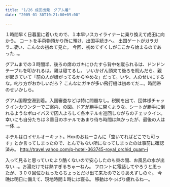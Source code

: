 ```yaml
---
title: "1/26 成田出発　グアム着"
date: "2005-01-30T10:21:00+09:00"

---
```


１時間早く日暮里に着いたので、１本早いスカイライナーに乗り換えて成田に向かう。
コートを手荷物預かり所に預け、出国手続きへ。
出国ゲートがガラガラ...凄い、こんなの初めて見た。
今回、初めてずくしがここから始まるのであった...。

グアムまでの３時間半、後ろの席のガキにひたすら背中を蹴られるは、ドンドンテーブルを叩かれるは。親は寝てるし。
いいかげん頭来て後ろを睨んだら、親が起きていて「前の人が嫌がってるからやめな」だって。いや、人のせいにするな。叱り方がおかしいだろ？
こんなにガキが多い飛行機は初めてだ...。時間帯のせいかしら。

グアム国際空港到着。入国審査などは特に問題なし。税関を出て、団体様チャックインカウンターでご案内、の図。ドアが勝手に開くような、シートが勝手に倒れるようなボロイバスで囚人よろしく各ホテルを巡回しながらのチェックイン。幸いにも自分たちは３番目のホテルであまり待ち時間は無かったが、最後の人は一体...。

ホテルはロイヤルオーキット。Hxxのおねーさんに「空いてればどこでも可っす」とか言ってしまったので、とんでもない所になってしまったのは事前に確認済み。
<a href="http://travel.yahoo.com/p-hotel-363745-royal_orchid_guam-i" rel="nofollow" target="_blank">http://<wbr />travel.<wbr />yahoo.c<wbr />om/p-ho<wbr />tel-363<wbr />745-roy<wbr />al_orch<wbr />id_guam<wbr />-i</a>

入って見ると思っていたより酷くないので安心したのも束の間、お風呂の水が出ない...。お湯だけでは熱すぎるちゅーねん。
フロントに電話してやろうと思ったが、３００回位ひねったらちょっとだけ出て来たのでとりあえずしのぐ。
今晩は明日に備えて、現地時間１時には寝る。
移動はやっぱり疲れるねー。
